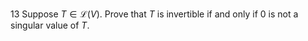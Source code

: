 13 Suppose $T \in \mathcal{L}(V)$. Prove that $T$ is invertible if and only if 0 is not a singular value of $T$.
